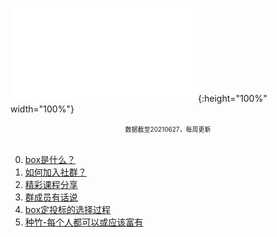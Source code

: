 ![test](test.pdf){:height="100%" width="100%"}<br>
<div align='center' ><font size='0.5'>数据截至20210627，每周更新</font></div><br>

0. [box是什么？](Chapter0.md)
1. [如何加入社群？](CHAPTER.01.1.md)
2. [精彩课程分享](CHAPTER.01.3.md)
3. [群成员有话说](CHAPTER.01.4.md)
4. [box定投标的选择过程](CHAPTER.05.md)
5. [种竹-每个人都可以或应该富有](CHAPTER.06.md)
